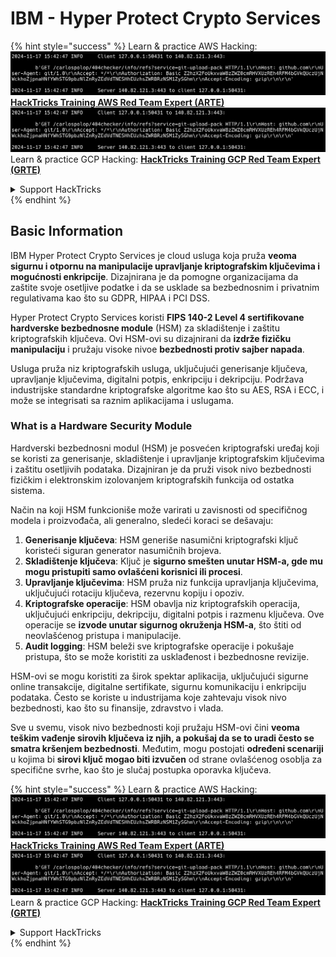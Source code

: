 # IBM - Hyper Protect Crypto Services

{% hint style="success" %}
Learn & practice AWS Hacking:<img src="../../.gitbook/assets/image (1).png" alt="" data-size="line">[**HackTricks Training AWS Red Team Expert (ARTE)**](https://training.hacktricks.xyz/courses/arte)<img src="../../.gitbook/assets/image (1).png" alt="" data-size="line">\
Learn & practice GCP Hacking: <img src="../../.gitbook/assets/image (2).png" alt="" data-size="line">[**HackTricks Training GCP Red Team Expert (GRTE)**<img src="../../.gitbook/assets/image (2).png" alt="" data-size="line">](https://training.hacktricks.xyz/courses/grte)

<details>

<summary>Support HackTricks</summary>

* Check the [**subscription plans**](https://github.com/sponsors/carlospolop)!
* **Join the** 💬 [**Discord group**](https://discord.gg/hRep4RUj7f) or the [**telegram group**](https://t.me/peass) or **follow** us on **Twitter** 🐦 [**@hacktricks\_live**](https://twitter.com/hacktricks\_live)**.**
* **Share hacking tricks by submitting PRs to the** [**HackTricks**](https://github.com/carlospolop/hacktricks) and [**HackTricks Cloud**](https://github.com/carlospolop/hacktricks-cloud) github repos.

</details>
{% endhint %}

## Basic Information

IBM Hyper Protect Crypto Services je cloud usluga koja pruža **veoma sigurnu i otpornu na manipulacije upravljanje kriptografskim ključevima i mogućnosti enkripcije**. Dizajnirana je da pomogne organizacijama da zaštite svoje osetljive podatke i da se usklade sa bezbednosnim i privatnim regulativama kao što su GDPR, HIPAA i PCI DSS.

Hyper Protect Crypto Services koristi **FIPS 140-2 Level 4 sertifikovane hardverske bezbednosne module** (HSM) za skladištenje i zaštitu kriptografskih ključeva. Ovi HSM-ovi su dizajnirani da **izdrže fizičku manipulaciju** i pružaju visoke nivoe **bezbednosti protiv sajber napada**.

Usluga pruža niz kriptografskih usluga, uključujući generisanje ključeva, upravljanje ključevima, digitalni potpis, enkripciju i dekripciju. Podržava industrijske standardne kriptografske algoritme kao što su AES, RSA i ECC, i može se integrisati sa raznim aplikacijama i uslugama.

### What is a Hardware Security Module

Hardverski bezbednosni modul (HSM) je posvećen kriptografski uređaj koji se koristi za generisanje, skladištenje i upravljanje kriptografskim ključevima i zaštitu osetljivih podataka. Dizajniran je da pruži visok nivo bezbednosti fizičkim i elektronskim izolovanjem kriptografskih funkcija od ostatka sistema.

Način na koji HSM funkcioniše može varirati u zavisnosti od specifičnog modela i proizvođača, ali generalno, sledeći koraci se dešavaju:

1. **Generisanje ključeva**: HSM generiše nasumični kriptografski ključ koristeći siguran generator nasumičnih brojeva.
2. **Skladištenje ključeva**: Ključ je **sigurno smešten unutar HSM-a, gde mu mogu pristupiti samo ovlašćeni korisnici ili procesi**.
3. **Upravljanje ključevima**: HSM pruža niz funkcija upravljanja ključevima, uključujući rotaciju ključeva, rezervnu kopiju i opoziv.
4. **Kriptografske operacije**: HSM obavlja niz kriptografskih operacija, uključujući enkripciju, dekripciju, digitalni potpis i razmenu ključeva. Ove operacije se **izvode unutar sigurnog okruženja HSM-a**, što štiti od neovlašćenog pristupa i manipulacije.
5. **Audit logging**: HSM beleži sve kriptografske operacije i pokušaje pristupa, što se može koristiti za usklađenost i bezbednosne revizije.

HSM-ovi se mogu koristiti za širok spektar aplikacija, uključujući sigurne online transakcije, digitalne sertifikate, sigurnu komunikaciju i enkripciju podataka. Često se koriste u industrijama koje zahtevaju visok nivo bezbednosti, kao što su finansije, zdravstvo i vlada.

Sve u svemu, visok nivo bezbednosti koji pružaju HSM-ovi čini **veoma teškim vađenje sirovih ključeva iz njih, a pokušaj da se to uradi često se smatra kršenjem bezbednosti**. Međutim, mogu postojati **određeni scenariji** u kojima bi **sirovi ključ mogao biti izvučen** od strane ovlašćenog osoblja za specifične svrhe, kao što je slučaj postupka oporavka ključeva.

{% hint style="success" %}
Learn & practice AWS Hacking:<img src="../../.gitbook/assets/image (1).png" alt="" data-size="line">[**HackTricks Training AWS Red Team Expert (ARTE)**](https://training.hacktricks.xyz/courses/arte)<img src="../../.gitbook/assets/image (1).png" alt="" data-size="line">\
Learn & practice GCP Hacking: <img src="../../.gitbook/assets/image (2).png" alt="" data-size="line">[**HackTricks Training GCP Red Team Expert (GRTE)**<img src="../../.gitbook/assets/image (2).png" alt="" data-size="line">](https://training.hacktricks.xyz/courses/grte)

<details>

<summary>Support HackTricks</summary>

* Check the [**subscription plans**](https://github.com/sponsors/carlospolop)!
* **Join the** 💬 [**Discord group**](https://discord.gg/hRep4RUj7f) or the [**telegram group**](https://t.me/peass) or **follow** us on **Twitter** 🐦 [**@hacktricks\_live**](https://twitter.com/hacktricks\_live)**.**
* **Share hacking tricks by submitting PRs to the** [**HackTricks**](https://github.com/carlospolop/hacktricks) and [**HackTricks Cloud**](https://github.com/carlospolop/hacktricks-cloud) github repos.

</details>
{% endhint %}
